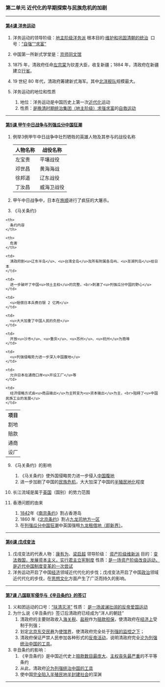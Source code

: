 ### 第二单元 近代化的早期探索与民族危机的加剧

---

#### [第4课 洋务运动](./%E7%AC%AC4%E8%AF%BE%20%E6%B4%8B%E5%8A%A1%E8%BF%90%E5%8A%A8)

1. 洋务运动的领导阶级：<u>地主阶级洋务派</u> ​ 根本目的:<u>维护和巩固清朝的统治</u> ​ 口号：<u>“自强”“求富”</u>
2. 中国第一所新式学堂是：<u>京师同文馆</u>
3. 1875 年，清政府任命<u>左宗棠</u>为钦差大臣，收复新疆；1884 年，清政府在新疆建立<u>行省</u>。
4. 19 世纪 80 年代，清政府筹建新式海军。其中<u>北洋舰队</u>规模最大。
5. 洋务运动的地位和性质

   1. 地位：洋务运动是中国历史上第一次<u>近代化</u>运动
   2. 性质：<u>是晚清时期统治集团（地主阶级）求强求富</u>的<u>自救运动</u>

---

#### [第5课 甲午中日战争与列强瓜分中国狂潮](./%E7%AC%AC5%E8%AF%BE%20%E7%94%B2%E5%8D%88%E4%B8%AD%E6%97%A5%E6%88%98%E4%BA%89%E4%B8%8E%E5%88%97%E5%BC%BA%E7%93%9C%E5%88%86%E4%B8%AD%E5%9B%BD%E7%8B%82%E6%BD%AE)

1. 例举3例甲午中日战争中壮烈牺牲的英雄人物及其参与的战役名称

   | 人物名称 | 战役名称  |
   | ---- | ----- |
   | 左宝贵  | 平壤战役  |
   | 邓世昌  | 黄海海战  |
   | 徐邦道  | 辽东战役  |
   | 丁汝昌  | 威海卫战役 |

2. 甲午中日战争中，日本在<u>旅顺</u>进行了疯狂的大屠杀。

3. 《马关条约》

<table spaces-before="0">
  <tr>
    <th>
      项目
    </th>
    
    <th>
      条约内容
    </th>
    
    <th>
      危害
    </th>
  </tr>
  
  <tr>
    <td>
      割地
    </td>
    
    <td>
      清政府割<u>辽东半岛</u>、<u>台湾全岛</u>及所有附属各岛屿、<u>澎湖列岛</u>给日本
    </td>
    
    <td>
      进一步破坏了中国<u>领土主权</u>的完整，<br>刺激了<u>列强瓜分中国的野心</u>
    </td>
  </tr>
  
  <tr>
    <td>
      赔款
    </td>
    
    <td>
      <u>赔偿日本兵费白银 2 亿两</u>
    </td>
    
    <td>
      <u>大大加重了中国人民的负担</u>
    </td>
  </tr>
  
  <tr>
    <td>
      通商
    </td>
    
    <td>
      开放<u>沙市</u>、<u>重庆</u>、<u>苏州</u>、<u>杭州</u>为商埠
    </td>
    
    <td>
      <u>列强侵略势力进一步深入中国腹地</u>
    </td>
  </tr>
  
  <tr>
    <td>
      设厂
    </td>
    
    <td>
      允许日本在通商口岸<u>开设工厂</u>等
    </td>
    
    <td>
      经济侵略方式由<u>商品输出</u>为主转变为<u>资本输出</u>为主，<br>阻碍了<u>中国民族工业的发展</u>
    </td>
  </tr>
</table>

9. 《马关条约》的影响

   1. 《马关条约》使外国侵略势力进一步侵入<u>中国腹地</u>
   2. 进一步加剧了中国的<u>民族危机</u>，大大加深了中国的<u>半殖民地化</u>程度

10. 长江流域是属于<u>英国</u>（国别）的势力范围
11. 香港问题的由来
      1. <u>1842</u>年《<u>南京条约</u>》割占香港岛
      2. 1860 年《<u>北京条约</u>》割占<u>九龙司地方一区</u>
      3. 在<u>列强瓜分中国狂潮</u>中英国强租<u>九龙租借地（即新界）</u>。

---

#### [第6课 戊戌变法](./%E7%AC%AC6%E8%AF%BE%20%E6%88%8A%E6%88%8C%E5%8F%98%E6%B3%95)

1. 戊戌变法的代表人物：<u>康有为</u>、<u>梁启超</u> 领导阶级： <u>资产阶级维新派</u> 目的：<u>变法救国，发展资本主义，实行君主立宪制度</u> 性质：<u>是一场资产阶级改良运动，是近代中国制度变革的一次尝试</u>
2. 洋务运动开启了中国<u>经济</u>领域近代代化的步伐；戊戌变法开启了中国<u>政治</u>领域近代代化的步伐，在<u>思想文化</u>方面产生了广泛而持久的影响。

---

#### [第7课 八国联军侵华与《辛丑条约》的签订](./%E7%AC%AC7%E8%AF%BE%20%E5%85%AB%E5%9B%BD%E8%81%94%E5%86%9B%E4%BE%B5%E5%8D%8E%E4%B8%8E%E3%80%8A%E8%BE%9B%E4%B8%91%E6%9D%A1%E7%BA%A6%E3%80%8B%E7%9A%84%E7%AD%BE%E8%AE%A2)

1. 义和团运动的口号：<u>“扶清灭洋”</u> 性质： <u>是一场波澜壮阔的反帝爱国运动</u>
2. 为什么说《辛丑条约》签订后清政府已经成为“洋人的朝廷”
   1. 清政府的主要财政收入<u>海关税</u>、<u>盐税</u>作为<u>赔款担保</u>，使清政府在<u>经济上</u>受制于列强；
   2. 划定<u>北京东交民巷</u>为<u>使馆界</u>，使清政府完全处于<u>列强的监控之下</u>；
   3. 清政府保证严禁人民参加各种形式的<u>反帝活动</u>，说明清政府完全<u>沦为列强统治中国的工具</u>。
3. 辛丑条约的影响：
   1. 《辛丑条约》是中国近代史上<u>赔款数目最庞大</u>、<u>主权丧失最严重</u>的不平等条约
   2. 从此，清政府<u>沦为列强统治中国的工具</u>
   3. 使中国<u>完全陷入半殖民地半封建社会</u>的深渊

---
